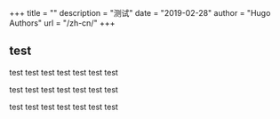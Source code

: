 +++
title = ""
description = "测试"
date = "2019-02-28"
author = "Hugo Authors"
url = "/zh-cn/"
+++

## test

test test test test test test test 

test test test test test test test 

test test test test test test test 

